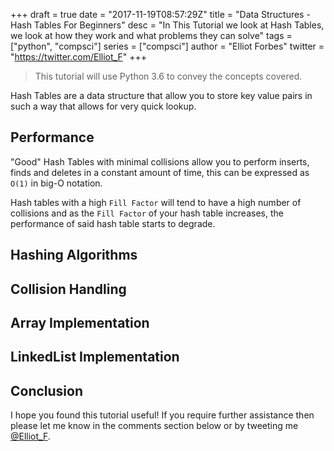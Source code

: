 +++
draft = true
date = "2017-11-19T08:57:29Z"
title = "Data Structures - Hash Tables For Beginners"
desc = "In This Tutorial we look at Hash Tables, we look at how they work and what problems they can solve"
tags = ["python", "compsci"]
series = ["compsci"]
author = "Elliot Forbes"
twitter = "https://twitter.com/Elliot_F"
+++

> This tutorial will use Python 3.6 to convey the concepts covered.

Hash Tables are a data structure that allow you to store key value pairs in such a way that allows for very quick lookup. 

## Performance

"Good" Hash Tables with minimal collisions allow you to perform inserts, finds and deletes in a constant amount of time, this can be expressed as `O(1)` in big-O notation. 

Hash tables with a high `Fill Factor` will tend to have a high number of collisions and as the `Fill Factor` of your hash table increases, the performance of said hash table starts to degrade.

## Hashing Algorithms

## Collision Handling

## Array Implementation

## LinkedList Implementation

## Conclusion

I hope you found this tutorial useful! If you require further assistance then please let me know in the comments section below or by tweeting me [@Elliot_F](https://twitter.com/elliot_f).